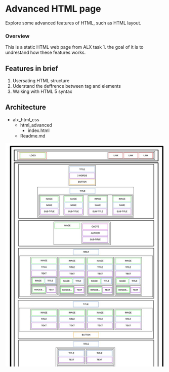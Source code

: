 # Advanced HTML page #
Explore some advanced features of HTML, such as HTML layout.
### Overview
This is a static HTML web page from ALX task 1. the goal of it is to undrestand how these features works.

## Features in brief
1. Usersating HTML structure
2. Uderstand the deffrence between tag and elements
3. Walking with HTML 5 syntax


## Architecture

- alx_html_css
  - html_advanced
    - index.html
  - Readme.md

![Temp file](temp.jpg "HTMl advance title")